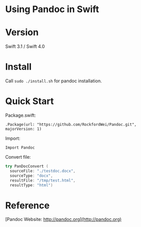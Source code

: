 # Using Pandoc in Swift

# Version

Swift 3.1 / Swift 4.0

# Install

Call `sudo ./install.sh` for pandoc installation.

# Quick Start

Package.swift:

`.Package(url: "https://github.com/RockfordWei/Pandoc.git", majorVersion: 1)`

Import:

`Import Pandoc`

Convert file:

``` swift
try PanDocConvert (
  sourceFile: "./testdoc.docx",
  sourceType: "docx",
  resultFile: "/tmp/test.html",
  resultType: "html")
```

# Reference

[Pandoc Website: http://pandoc.org](http://pandoc.org)
